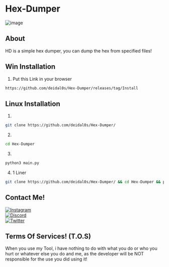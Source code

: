 # Hex-Dumper

![image](https://user-images.githubusercontent.com/93339246/141319345-45d206c9-aa14-4e98-8084-b5b406c539b4.png)

## About
HD is a simple hex dumper, you can dump the hex from specified files!

## Win Installation
1. Put this Link in your browser
```bash
https://github.com/deidal0s/Hex-Dumper/releases/tag/Install
```

## Linux Installation
1.
```bash
git clone https://github.com/deidal0s/Hex-Dumper/
```
2.
```bash
cd Hex-Dumper
```
3.
```bash
python3 main.py
```
4. 1 Liner
```bash
git clone https://github.com/deidal0s/Hex-Dumper/ && cd Hex-Dumper && python3 main.py
```

## Contact Me!
[![Instagram](https://img.shields.io/badge/Instagram-202020?logo=instagram)](https://instagram.com/deidal0ssec)
<br />
[![Discord](https://img.shields.io/badge/Discord-202020?logo=discord)](https://discord.gg/users/903449942151008347)
<br />
[![Twitter](https://img.shields.io/badge/Twitter-202020?logo=twitter)](https://twitter.com/kerag0)

##  Terms Of Services! (T.O.S)
When you use my Tool, i have nothing to do with
what you do or who you hurt or whatever else you do and me,
as the developer will be NOT responsible for the use you
did using it!
